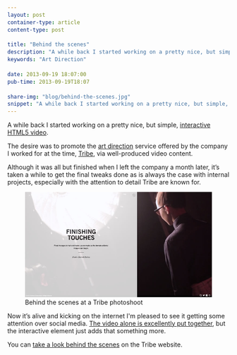 ```yaml
---
layout: post
container-type: article
content-type: post

title: "Behind the scenes"
description: "A while back I started working on a pretty nice, but simple, interactive HTML5 video."
keywords: "Art Direction"

date: 2013-09-19 18:07:00
pub-time: 2013-09-19T18:07

share-img: "blog/behind-the-scenes.jpg"
snippet: "A while back I started working on a pretty nice, but simple, interactive HTML5 video."
---
```


A while back I started working on a pretty nice, but simple, [interactive HTML5 video](http://behindthescenes.tribeuk.co.uk/go).

The desire was to promote the [art direction](http://www.tribeuk.co.uk/portfolio) service offered by the company I worked for at the time, [Tribe](http://www.tribeuk.co.uk), via well-produced video content.

Although it was all but finished when I left the company a month later, it&rsquo;s taken a while to get the final tweaks done as is always the case with internal projects, especially with the attention to detail Tribe are known for.

<figure class="media">
    <a href="http://behindthescenes.tribeuk.co.uk/go"><img src="/static/images/blog/behind-the-scenes.jpg" alt="Behind the scenes" class="media__item"></a>
    <figcaption class="media__caption">Behind the scenes at a Tribe photoshoot</figcaption>
</figure>

Now it&rsquo;s alive and kicking on the internet I'm pleased to see it getting some attention over social media. [The video alone is excellently put together](http://www.chrisjpavey.co.uk), but the interactive element just adds that something more.

You can [take a look behind the scenes](http://behindthescenes.tribeuk.co.uk/go) on the Tribe website.